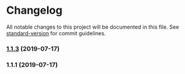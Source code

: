 # Changelog

All notable changes to this project will be documented in this file. See [standard-version](https://github.com/conventional-changelog/standard-version) for commit guidelines.

### [1.1.3](https://github.com/levabala/smartpathfinders-levabala/compare/v1.1.1...v1.1.3) (2019-07-17)



### 1.1.1 (2019-07-17)
